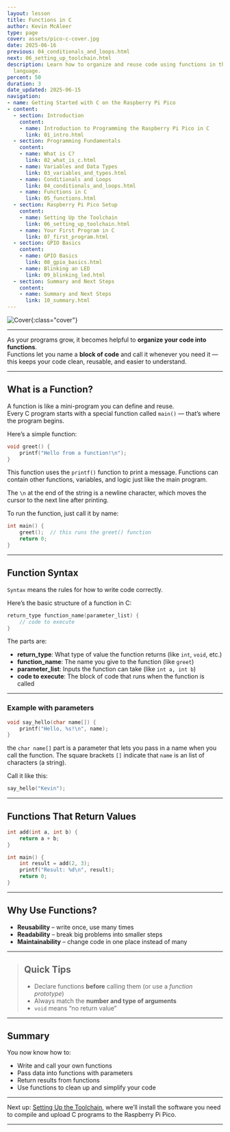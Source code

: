 ```yaml
---
layout: lesson
title: Functions in C
author: Kevin McAleer
type: page
cover: assets/pico-c-cover.jpg
date: 2025-06-16
previous: 04_conditionals_and_loops.html
next: 06_setting_up_toolchain.html
description: Learn how to organize and reuse code using functions in the C programming
  language.
percent: 50
duration: 3
date_updated: 2025-06-15
navigation:
- name: Getting Started with C on the Raspberry Pi Pico
- content:
  - section: Introduction
    content:
    - name: Introduction to Programming the Raspberry Pi Pico in C
      link: 01_intro.html
  - section: Programming Fundamentals
    content:
    - name: What is C?
      link: 02_what_is_c.html
    - name: Variables and Data Types
      link: 03_variables_and_types.html
    - name: Conditionals and Loops
      link: 04_conditionals_and_loops.html
    - name: Functions in C
      link: 05_functions.html
  - section: Raspberry Pi Pico Setup
    content:
    - name: Setting Up the Toolchain
      link: 06_setting_up_toolchain.html
    - name: Your First Program in C
      link: 07_first_program.html
  - section: GPIO Basics
    content:
    - name: GPIO Basics
      link: 08_gpio_basics.html
    - name: Blinking an LED
      link: 09_blinking_led.html
  - section: Summary and Next Steps
    content:
    - name: Summary and Next Steps
      link: 10_summary.html
---
```



![Cover](assets/pico-c-cover.jpg){:class="cover"}

---

As your programs grow, it becomes helpful to **organize your code into functions**.  
Functions let you name a **block of code** and call it whenever you need it — this keeps your code clean, reusable, and easier to understand.

---

## What is a Function?

A function is like a mini-program you can define and reuse.  
Every C program starts with a special function called `main()` — that’s where the program begins.

Here’s a simple function:

```c
void greet() {
    printf("Hello from a function!\n");
}
```

This function uses the `printf()` function to print a message. Functions can contain other functions, variables, and logic just like the main program.

The `\n` at the end of the string is a newline character, which moves the cursor to the next line after printing.

To run the function, just call it by name:

```c
int main() {
    greet();  // this runs the greet() function
    return 0;
}
```

---

## Function Syntax

`Syntax` means the rules for how to write code correctly.

Here’s the basic structure of a function in C:

```c
return_type function_name(parameter_list) {
    // code to execute
}
```

The parts are:

- **return_type**: What type of value the function returns (like `int`, `void`, etc.)
- **function_name**: The name you give to the function (like `greet`)
- **parameter_list**: Inputs the function can take (like `int a, int b`)
- **code to execute**: The block of code that runs when the function is called

---

### Example with parameters

```c
void say_hello(char name[]) {
    printf("Hello, %s!\n", name);
}
```

the `char name[]` part is a parameter that lets you pass in a name when you call the function. The square brackets `[]` indicate that `name` is an list of characters (a string).

Call it like this:

```c
say_hello("Kevin");
```

---

## Functions That Return Values

```c
int add(int a, int b) {
    return a + b;
}

int main() {
    int result = add(2, 3);
    printf("Result: %d\n", result);
    return 0;
}
```

---

## Why Use Functions?

* **Reusability** – write once, use many times
* **Readability** – break big problems into smaller steps
* **Maintainability** – change code in one place instead of many

---

> ## Quick Tips
>
> - Declare functions **before** calling them (or use a *function prototype*)
> - Always match the **number and type of arguments**
> - `void` means “no return value”

---

## Summary

You now know how to:

* Write and call your own functions
* Pass data into functions with parameters
* Return results from functions
* Use functions to clean up and simplify your code

---

Next up: [Setting Up the Toolchain](06_setting_up_toolchain), where we’ll install the software you need to compile and upload C programs to the Raspberry Pi Pico.

---
